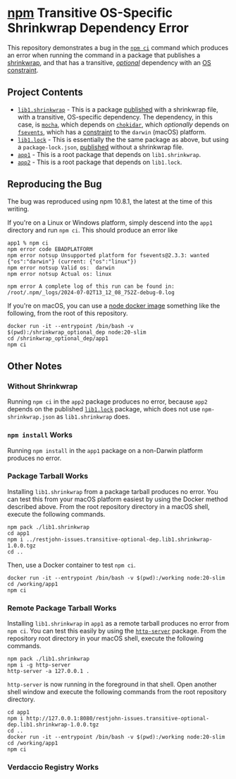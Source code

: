 # [npm](https://github.com/npm/cli) Transitive OS-Specific Shrinkwrap Dependency Error

This repository demonstrates a bug in the [`npm ci`](https://docs.npmjs.com/cli/v10/commands/npm-ci) command which
produces an error when running the command in a package that publishes a [shrinkwrap](https://docs.npmjs.com/cli/v10/commands/npm-shrinkwrap),
and that has a transitive, [_optional_](https://docs.npmjs.com/cli/v10/configuring-npm/package-json#optionaldependencies)
dependency with an [OS constraint](https://docs.npmjs.com/cli/v10/configuring-npm/package-json#os).

## Project Contents

* [`lib1.shrinkwrap`](./lib1.shrinkwrap) - This is a package [published](https://www.npmjs.com/package/@restjohn/issues.transitive-optional-dep.lib1.shrinkwrap)
  with a shrinkwrap file, with a transitive, OS-specific dependency. The dependency, in this case, is
  [`mocha`](https://npmjs.com/package/mocha), which depends on [`chokidar`](https://npmjs.com/package/chokidar),
  which _optionally_ depends on [`fsevents`](https://npmjs.com/package/mocha), which has a
  [constraint](https://github.com/fsevents/fsevents/blob/2db891e51aa0f2975c5eaaf6aa30f13d720a830a/package.json#L7) to
  the `darwin` (macOS) platform.
* [`lib1.lock`](./lib1.lock) - This is essentially the the same package as above, but using a `package-lock.json`,
  [published](https://www.npmjs.com/package/@restjohn/issues.transitive-optional-dep.lib1.lock) without a shrinkwrap
  file.
* [`app1`](./app1) - This is a root package that depends on `lib1.shrinkwrap`.
* [`app2`](./app2) - This is a root package that depends on `lib1.lock`.

## Reproducing the Bug
The bug was reproduced using npm 10.8.1, the latest at the time of this writing.

If you're on a Linux or Windows platform, simply descend into the `app1` directory and run `npm ci`.  This should
produce an error like
```shell
app1 % npm ci
npm error code EBADPLATFORM
npm error notsup Unsupported platform for fsevents@2.3.3: wanted {"os":"darwin"} (current: {"os":"linux"})
npm error notsup Valid os:  darwin
npm error notsup Actual os: linux

npm error A complete log of this run can be found in: /root/.npm/_logs/2024-07-02T13_12_08_752Z-debug-0.log
```

If you're on macOS, you can use a [node docker image](https://hub.docker.com/layers/library/node/20-slim/images/sha256-d71e0d460434ef500c6d962bcdc6ebe717e5939025dd8aa9746dd76fa12ee6e3?context=explore)
something like the following, from the root of this repository.
```shell
docker run -it --entrypoint /bin/bash -v $(pwd):/shrinkwrap_optional_dep node:20-slim
cd /shrinkwrap_optional_dep/app1
npm ci
```

## Other Notes

### Without Shrinkwrap
Running `npm ci` in the `app2` package produces no error, because `app2` depends on the published [`lib1.lock`](https://www.npmjs.com/package/@restjohn/issues.transitive-optional-dep.lib1.lock)
package, which does not use `npm-shrinkwrap.json` as `lib1.shrinkwrap` does.

### `npm install` Works
Running `npm install` in the `app1` package on a non-Darwin platform produces no error.

### Package Tarball Works
Installing `lib1.shrinkwrap` from a package tarball produces no error.  You can test this from your macOS platform
easiest by using the Docker method described above.  From the root repository directory in a macOS shell, execute the
following commands.
```shell
npm pack ./lib1.shrinkwrap
cd app1
npm i ../restjohn-issues.transitive-optional-dep.lib1.shrinkwrap-1.0.0.tgz
cd ..
```
Then, use a Docker container to test `npm ci`.
```shell
docker run -it --entrypoint /bin/bash -v $(pwd):/working node:20-slim
cd /working/app1
npm ci
```

### Remote Package Tarball Works
Installing `lib1.shrinkwrap` in `app1` as a remote tarball produces no error from `npm ci`.  You can test this easily
by using the [`http-server`](https://npmjs.com/package/http-server) package.  From the repository root directory in
your macOS shell, execute the following commands.
```shell
npm pack ./lib1.shrinkwrap
npm i -g http-server
http-server -a 127.0.0.1 .
```
`http-server` is now running in the foreground in that shell.  Open another shell window and execute the following
commands from the root repository directory.
```shell
cd app1
npm i http://127.0.0.1:8080/restjohn-issues.transitive-optional-dep.lib1.shrinkwrap-1.0.0.tgz
cd ..
docker run -it --entrypoint /bin/bash -v $(pwd):/working node:20-slim
cd /working/app1
npm ci
```

### Verdaccio Registry Works
